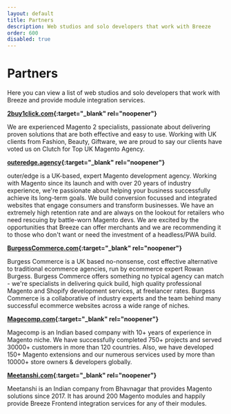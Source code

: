 ```yaml
---
layout: default
title: Partners
description: Web studios and solo developers that work with Breeze
order: 600
disabled: true
---
```


# Partners

Here you can view a list of web studios and solo developers that work with
Breeze and provide module integration services.

**[2buy1click.com](https://www.2buy1click.com/){:target="_blank" rel="noopener"}**

We are experienced Magento 2 specialists, passionate about delivering proven 
solutions that are both effective and easy to use. Working with UK clients from 
Fashion, Beauty, Giftware, we are proud to say our clients have voted us on 
Clutch for Top UK Magento Agency.

**[outeredge.agency](https://outeredge.agency/){:target="_blank" rel="noopener"}**

outer/edge is a UK-based, expert Magento development agency. Working with Magento since its launch and with over 20 years of industry experience, we're passionate about helping your business successfully achieve its long-term goals. We build conversion focussed and integrated websites that engage consumers and transform businesses. We have an extremely high retention rate and are always on the lookout for retailers who need rescuing by battle-worn Magento devs. We are excited by the opportunities that Breeze can offer merchants and we are recommending it to those who don't want or need the investment of a headless/PWA build.


**[BurgessCommerce.com](https://burgesscommerce.com/){:target="_blank" rel="noopener"}**

Burgess Commerce is a UK based no-nonsense, cost effective alternative to 
traditional ecommerce agencies, run by ecommerce expert Rowan Burgess. Burgess 
Commerce offers something no typical agency can match - we're specialists in 
delivering quick build, high quality professional Magento and Shopify 
development services, at freelancer rates. Burgess Commerce is a 
collaborative of industry experts and the team behind many successful 
ecommerce websites across a wide range of niches.

**[Magecomp.com](https://magecomp.com/){:target="_blank" rel="noopener"}**

Magecomp is an Indian based company with 10+ years of experience in Magento niche. 
We have successfully completed 750+ projects and served 30000+ customers in more 
than 120 countries. Also, we have developed 150+ Magento extensions and our 
numerous services used by more than 10000+ store owners & developers globally.

**[Meetanshi.com](https://meetanshi.com/){:target="_blank" rel="noopener"}**

Meetanshi is an Indian company from Bhavnagar that provides Magento solutions
since 2017. It has around 200 Magento modules and happily provide Breeze Frontend
integration services for any of their modules.
